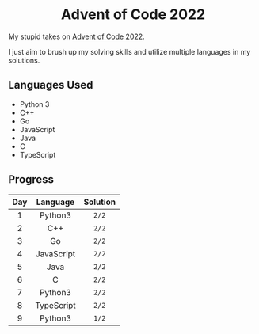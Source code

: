 <div align="center">

# Advent of Code 2022
</div>

My stupid takes on [Advent of Code 2022](https://adventofcode.com/2022).

I just aim to brush up my solving skills and utilize multiple languages in my solutions.

## Languages Used
- Python 3
- C++
- Go
- JavaScript
- Java
- C
- TypeScript

## Progress

|  Day  |  Language  | Solution |
| :---: | :--------: | :------: |
|   1   |  Python3   |  `2/2`   |
|   2   |    C++     |  `2/2`   |
|   3   |     Go     |  `2/2`   |
|   4   | JavaScript |  `2/2`   |
|   5   |    Java    |  `2/2`   |
|   6   |     C      |  `2/2`   |
|   7   |  Python3   |  `2/2`   |
|   8   | TypeScript |  `2/2`   |
|   9   |  Python3   |  `1/2`   |
